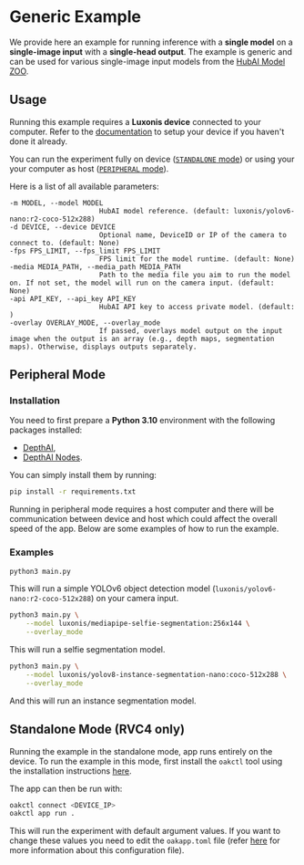 # Generic Example

We provide here an example for running inference with a **single model** on a **single-image input** with a **single-head output**.
The example is generic and can be used for various single-image input models from the [HubAI Model ZOO](https://hub.luxonis.com/ai/models).

## Usage

Running this example requires a **Luxonis device** connected to your computer. Refer to the [documentation](https://stg.docs.luxonis.com/software/) to setup your device if you haven't done it already.

You can run the experiment fully on device ([`STANDALONE` mode](#standalone-mode-rvc4-only)) or using your your computer as host ([`PERIPHERAL` mode](#peripheral-mode)).

Here is a list of all available parameters:

```
-m MODEL, --model MODEL
                      HubAI model reference. (default: luxonis/yolov6-nano:r2-coco-512x288)
-d DEVICE, --device DEVICE
                      Optional name, DeviceID or IP of the camera to connect to. (default: None)
-fps FPS_LIMIT, --fps_limit FPS_LIMIT
                      FPS limit for the model runtime. (default: None)
-media MEDIA_PATH, --media_path MEDIA_PATH
                      Path to the media file you aim to run the model on. If not set, the model will run on the camera input. (default: None)
-api API_KEY, --api_key API_KEY
                      HubAI API key to access private model. (default: )
-overlay OVERLAY_MODE, --overlay_mode
                      If passed, overlays model output on the input image when the output is an array (e.g., depth maps, segmentation maps). Otherwise, displays outputs separately.
```

## Peripheral Mode

### Installation

You need to first prepare a **Python 3.10** environment with the following packages installed:

- [DepthAI](https://pypi.org/project/depthai/),
- [DepthAI Nodes](https://pypi.org/project/depthai-nodes/).

You can simply install them by running:

```bash
pip install -r requirements.txt
```

Running in peripheral mode requires a host computer and there will be communication between device and host which could affect the overall speed of the app. Below are some examples of how to run the example.

### Examples

```bash
python3 main.py
```

This will run a simple YOLOv6 object detection model (`luxonis/yolov6-nano:r2-coco-512x288`) on your camera input.

```bash
python3 main.py \
    --model luxonis/mediapipe-selfie-segmentation:256x144 \
    --overlay_mode
```

This will run a selfie segmentation model.

```bash
python3 main.py \
    --model luxonis/yolov8-instance-segmentation-nano:coco-512x288 \
    --overlay_mode
```

And this will run an instance segmentation model.

## Standalone Mode (RVC4 only)

Running the example in the standalone mode, app runs entirely on the device.
To run the example in this mode, first install the `oakctl` tool using the installation instructions [here](https://stg.docs.luxonis.com/software/oak-apps/oakctl).

The app can then be run with:

```bash
oakctl connect <DEVICE_IP>
oakctl app run .
```

This will run the experiment with default argument values. If you want to change these values you need to edit the `oakapp.toml` file (refer [here](https://stg.docs.luxonis.com/software/oak-apps/configuration/) for more information about this configuration file).
